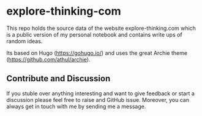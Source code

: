 # explore-thinking-com

This repo holds the source data of the website explore-thinking.com which is a public version of my personal notebook and contains write ups of random ideas.

Its based on Hugo (https://gohugo.io/) and uses the great Archie theme (https://github.com/athul/archie).

## Contribute and Discussion

If you stuble over anything interesting and want to give feedback or start a discussion please feel free to raise and GitHub issue. Moreover, you can always get in touch with me by sending me a message.


